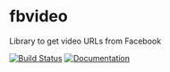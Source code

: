 # fbvideo

Library to get video URLs from Facebook

[![Build Status](https://travis-ci.com/lzutao/fbvideo-rs.svg?branch=master)](https://travis-ci.com/lzutao/fbvideo-rs)
[![Documentation](https://docs.rs/fbvideo/badge.svg)](https://docs.rs/fbvideo)

